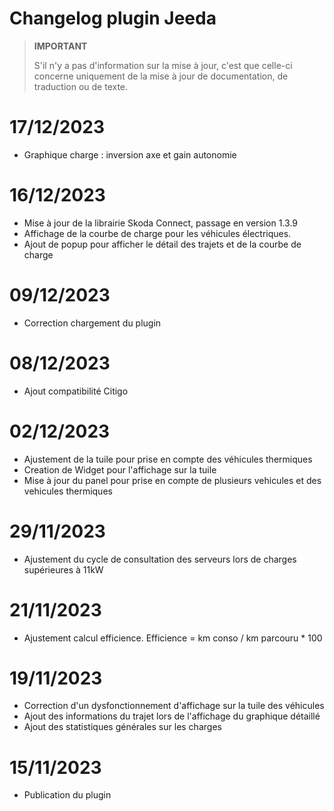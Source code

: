# Changelog plugin Jeeda

>**IMPORTANT**
>
>S'il n'y a pas d'information sur la mise à jour, c'est que celle-ci concerne uniquement de la mise à jour de documentation, de traduction ou de texte.
# 17/12/2023
- Graphique charge : inversion axe et gain autonomie

# 16/12/2023
- Mise à jour de la librairie Skoda Connect, passage en version 1.3.9
- Affichage de la courbe de charge pour les véhicules électriques.
- Ajout de popup pour afficher le détail des trajets et de la courbe de charge

# 09/12/2023
- Correction chargement du plugin

# 08/12/2023
- Ajout compatibilité Citigo

# 02/12/2023
- Ajustement de la tuile pour prise en compte des véhicules thermiques
- Creation de Widget pour l'affichage sur la tuile
- Mise à jour du panel pour prise en compte de plusieurs vehicules et des vehicules thermiques

# 29/11/2023
- Ajustement du cycle de consultation des serveurs lors de charges supérieures à 11kW

# 21/11/2023
- Ajustement calcul efficience. Efficience = km conso / km parcouru * 100

# 19/11/2023
- Correction d'un dysfonctionnement d'affichage sur la tuile des véhicules
- Ajout des informations du trajet lors de l'affichage du graphique détaillé
- Ajout des statistiques générales sur les charges

# 15/11/2023
- Publication du plugin
